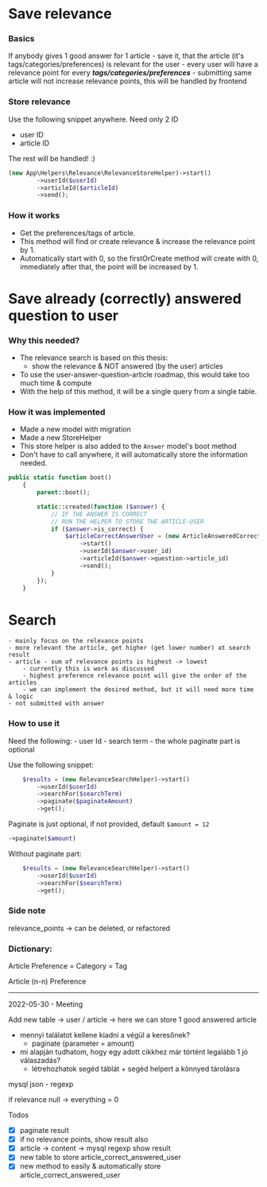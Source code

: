 
# Save relevance

### Basics
If anybody gives 1 good answer for 1 article
    - save it, that the article (it's tags/categories/preferences) is relevant for the user
    - every user will have a relevance point for every ***tags/categories/preferences***
    - submitting same article will not increase relevance points, this will be handled by frontend

### Store relevance

Use the following snippet anywhere.
Need only 2 ID
- user ID
- article ID

The rest will be handled! :)

```php
(new App\Helpers\Relevance\RelevanceStoreHelper)->start()
        ->userId($userId)
        ->articleId($articleId)
        ->send();
```

### How it works
- Get the preferences/tags of article.
- This method will find or create relevance & increase the relevance point by 1.
- Automatically start with 0, so the firstOrCreate method will create with 0,
immediately after that, the point will be increased by 1.


# Save already (correctly) answered question to user

### Why this needed?

- The relevance search is based on this thesis:
    - show the relevance & NOT answered (by the user) articles 
- To use the user-answer-question-article roadmap, this would take too much time & compute
- With the help of this method, it will be a single query from a single table.

### How it was implemented

- Made a new model with migration
- Made a new StoreHelper
- This store helper is also added to the ```Answer``` model's boot method
- Don't have to call anywhere, it will automatically store the information needed.


```php
public static function boot()
    {
        parent::boot();

        static::created(function ($answer) {
            // IF THE ANSWER IS CORRECT
            // RUN THE HELPER TO STORE THE ARTICLE-USER
            if ($answer->is_correct) {
                $articleCorrectAnswerUser = (new ArticleAnsweredCorrectUserStoreHelper)
                    ->start()
                    ->userId($answer->user_id)
                    ->articleId($answer->question->article_id)
                    ->send();
            }
        });
    }
```


# Search

    - mainly focus on the relevance points
    - more relevant the article, get higher (get lower number) at search result
    - article - sum of relevance points is highest -> lowest
        - currently this is work as discussed
        - highest preference relevance point will give the order of the articles
        - we can implement the desired method, but it will need more time & logic
    - not submitted with answer
	

### How to use it

Need the following:
    - user Id 
    - search term
    - the whole paginate part is optional

Use the following snippet:

```php
    $results = (new RelevanceSearchHelper)->start()
        ->userId($userId)
        ->searchFor($searchTerm)
        ->paginate($paginateAmount)
        ->get();
```

Paginate is just optional, if not provided, default ```$amount = 12```
```php
->paginate($amount)
```

Without paginate part:

```php
    $results = (new RelevanceSearchHelper)->start()
        ->userId($userId)
        ->searchFor($searchTerm)
        ->get();
```





### Side note

relevance_points -> can be deleted, or refactored

### Dictionary:

Article
Preference = Category = Tag

Article (n-n) Preference




------------------------------------
2022-05-30 - Meeting

Add new table 
    -> user / article
        -> here we can store 1 good answered article

- mennyi találatot kellene kiadni a végül a keresőnek?
    - paginate (parameter = amount)
- mi alapján tudhatom, hogy egy adott cikkhez már történt legalább 1 jó válaszadás?
    - létrehozhatok segéd táblát + segéd helpert a könnyed tárolásra

 mysql json
    - regexp

if relevance null -> everything = 0

Todos
 - [x] paginate result
 - [x] if no relevance points, show result also
 - [x] article -> content -> mysql regexp show result
 - [x] new table to store article_correct_answered_user
 - [x] new method to easily & automatically store article_correct_answered_user
